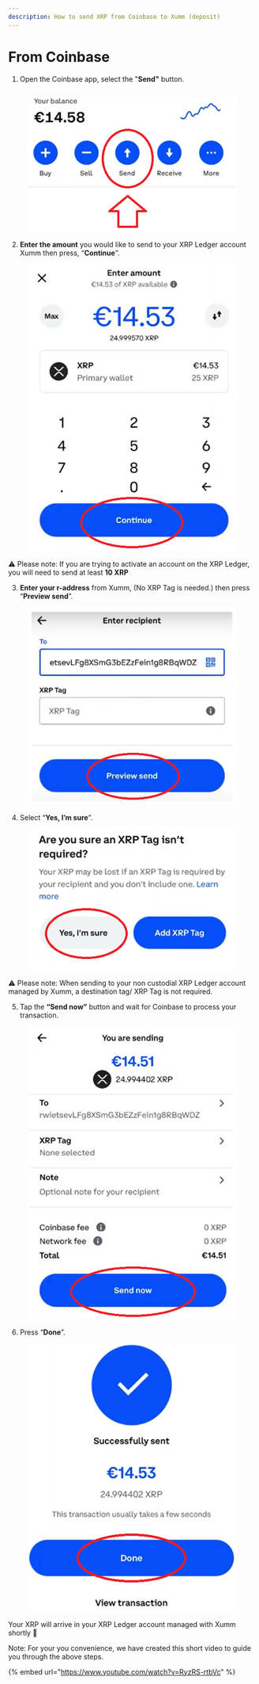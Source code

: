 ```yaml
---
description: How to send XRP from Coinbase to Xumm (deposit)
---
```


# From Coinbase

1. Open the Coinbase app, select the "**Send"** button.

<figure><img src="../../.gitbook/assets/Coinbase - 1.png" alt=""><figcaption></figcaption></figure>

2. **Enter the amount** you would like to send to your XRP Ledger account Xumm then press, “**Continue**”.

<figure><img src="../../.gitbook/assets/Coinbase - 2.png" alt=""><figcaption></figcaption></figure>

⚠️ Please note: If you are trying to activate an account on the XRP Ledger, you will need to send at least **10 XRP**

3. **Enter your r-address** from Xumm, (No XRP Tag is needed.) then press “**Preview send**”.

<figure><img src="../../.gitbook/assets/Coinbase - 3.png" alt=""><figcaption></figcaption></figure>

4. Select “**Yes, I’m sure**”.

<figure><img src="../../.gitbook/assets/Coinbase - 4.png" alt=""><figcaption></figcaption></figure>

⚠️ Please note: When sending to your non custodial XRP Ledger account managed by Xumm, a destination tag/ XRP Tag is not required.

5. Tap the **“Send now”** button and wait for Coinbase to process your transaction.

<figure><img src="../../.gitbook/assets/Coinbase - 5.png" alt=""><figcaption></figcaption></figure>

6. Press “**Done**”.

<figure><img src="../../.gitbook/assets/Coinbase - 6.png" alt=""><figcaption></figcaption></figure>

Your XRP will arrive in your XRP Ledger account managed with Xumm shortly 🎉



Note: For your you convenience, we have created this short video to guide you through the above steps.

{% embed url="https://www.youtube.com/watch?v=RyzRS-rtbVc" %}
